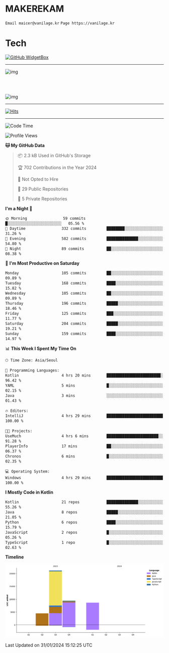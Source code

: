 # MAKEREKAM

`Email maicer@vanilage.kr`
`Page https://vanilage.kr`

# Tech

[![GitHub WidgetBox](https://github-widgetbox.vercel.app/api/skills?languages=python,js,ts,c,cpp,cs,java,kotlin,bash,md,html,css,xml,yaml,swift,powershell,json,R,SQL,php&tools=git,npm,gradle,nodejs,vercel,nginx&includeNames=true&theme=darkmode)](https://github.com/Jurredr/github-widgetbox)

---

![img](https://github-readme-stats.vercel.app/api/top-langs/?username=MAKEREKAM&layout=compact&theme=gruvbox)

<br>
<br>

![img](https://github-readme-stats.vercel.app/api/?username=MAKEREKAM&layout=compact&theme=gruvbox)

---

[![Hits](https://hits.seeyoufarm.com/api/count/incr/badge.svg?url=https%3A%2F%2Fgithub.com%2FMAKEREKAM&count_bg=%234A49D1&title_bg=%23555555&icon=&icon_color=%23E7E7E7&title=방문&edge_flat=false)](https://hits.seeyoufarm.com)

---

<!--START_SECTION:waka-->
![Code Time](http://img.shields.io/badge/Code%20Time-199%20hrs%2032%20mins-blue)

![Profile Views](http://img.shields.io/badge/Profile%20Views-0-blue)

**🐱 My GitHub Data** 

> 📦 2.3 kB Used in GitHub's Storage 
 > 
> 🏆 702 Contributions in the Year 2024
 > 
> 🚫 Not Opted to Hire
 > 
> 📜 29 Public Repositories 
 > 
> 🔑 5 Private Repositories 
 > 
**I'm a Night 🦉** 

```text
🌞 Morning                59 commits          █░░░░░░░░░░░░░░░░░░░░░░░░   05.56 % 
🌆 Daytime                332 commits         ████████░░░░░░░░░░░░░░░░░   31.26 % 
🌃 Evening                582 commits         ██████████████░░░░░░░░░░░   54.80 % 
🌙 Night                  89 commits          ██░░░░░░░░░░░░░░░░░░░░░░░   08.38 % 
```
📅 **I'm Most Productive on Saturday** 

```text
Monday                   105 commits         ██░░░░░░░░░░░░░░░░░░░░░░░   09.89 % 
Tuesday                  168 commits         ████░░░░░░░░░░░░░░░░░░░░░   15.82 % 
Wednesday                105 commits         ██░░░░░░░░░░░░░░░░░░░░░░░   09.89 % 
Thursday                 196 commits         █████░░░░░░░░░░░░░░░░░░░░   18.46 % 
Friday                   125 commits         ███░░░░░░░░░░░░░░░░░░░░░░   11.77 % 
Saturday                 204 commits         █████░░░░░░░░░░░░░░░░░░░░   19.21 % 
Sunday                   159 commits         ████░░░░░░░░░░░░░░░░░░░░░   14.97 % 
```


📊 **This Week I Spent My Time On** 

```text
🕑︎ Time Zone: Asia/Seoul

💬 Programming Languages: 
Kotlin                   4 hrs 20 mins       ████████████████████████░   96.42 % 
YAML                     5 mins              █░░░░░░░░░░░░░░░░░░░░░░░░   02.15 % 
Java                     3 mins              ░░░░░░░░░░░░░░░░░░░░░░░░░   01.43 % 

🔥 Editors: 
IntelliJ                 4 hrs 29 mins       █████████████████████████   100.00 % 

🐱‍💻 Projects: 
UseMuch                  4 hrs 6 mins        ███████████████████████░░   91.28 % 
PlayerInfo               17 mins             ██░░░░░░░░░░░░░░░░░░░░░░░   06.37 % 
Chronos                  6 mins              █░░░░░░░░░░░░░░░░░░░░░░░░   02.35 % 

💻 Operating System: 
Windows                  4 hrs 29 mins       █████████████████████████   100.00 % 
```

**I Mostly Code in Kotlin** 

```text
Kotlin                   21 repos            ██████████████░░░░░░░░░░░   55.26 % 
Java                     8 repos             █████░░░░░░░░░░░░░░░░░░░░   21.05 % 
Python                   6 repos             ████░░░░░░░░░░░░░░░░░░░░░   15.79 % 
JavaScript               2 repos             █░░░░░░░░░░░░░░░░░░░░░░░░   05.26 % 
TypeScript               1 repo              █░░░░░░░░░░░░░░░░░░░░░░░░   02.63 % 
```



**Timeline**

![Lines of Code chart](https://raw.githubusercontent.com/MAKEREKAM/MAKEREKAM/main/assets/bar_graph.png)


 Last Updated on 31/01/2024 15:12:25 UTC
<!--END_SECTION:waka-->

